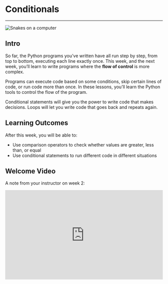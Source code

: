 # Conditionals

---

![Snakes on a computer](/images/snakes_on_computer.png)

## Intro

So far, the Python programs you’ve written have all run step by step, from top to bottom, executing each line exactly once. This week, and the next week, you’ll learn to write programs where the **flow of control** is more complex.

Programs can execute code based on some conditions, skip certain lines of code, or run code more than once. In these lessons, you’ll learn the Python tools to control the flow of the program.

Conditional statements will give you the power to write code that makes decisions. Loops will let you write code that goes back and repeats again.

## Learning Outcomes

After this week, you will be able to:

- Use comparison operators to check whether values are greater, less than, or equal
- Use conditional statements to run different code in different situations

## Welcome Video

<aside>

A note from your instructor on week 2:

</aside>

<!--
<div style="position: relative; padding-bottom: NaN%; height: 0;"><iframe src="https://www.loom.com/embed/0ca9aaf3907e4928abb4111a3387e573" frameborder="0" webkitallowfullscreen mozallowfullscreen allowfullscreen style="position: absolute; top: 0; left: 0; width: 100%; height: 100%;"></iframe></div>
-->

<div style="position: relative; padding-bottom: 56.514913657770805%; height: 0;"><iframe src="https://www.loom.com/embed/d85ec20e100246f4ba498da3fedf25af?sid=5b799c54-86b8-4c55-9ebb-3360464c7ee1" title="Week 2 Intro video" frameborder="0" webkitallowfullscreen mozallowfullscreen allowfullscreen style="position: absolute; top: 0; left: 0; width: 100%; height: 100%;"></iframe></div>